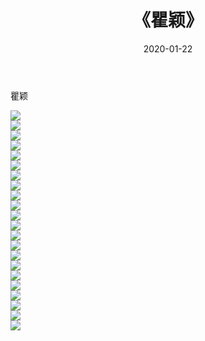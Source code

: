 ﻿---
layout: post
title:  《瞿颖》
date:   2020-01-22
img: http://pic.660000.xyz/1:/壁纸/明星魅力/华人明星/瞿颖/000.jpg
categories: [美女, 清纯, 唯美]
---

瞿颖

 ![](http://pic.660000.xyz/1:/壁纸/明星魅力/华人明星/瞿颖/001.jpg) <br>![](http://pic.660000.xyz/1:/壁纸/明星魅力/华人明星/瞿颖/002.jpg) <br>![](http://pic.660000.xyz/1:/壁纸/明星魅力/华人明星/瞿颖/003.jpg) <br>![](http://pic.660000.xyz/1:/壁纸/明星魅力/华人明星/瞿颖/004.jpg) <br>![](http://pic.660000.xyz/1:/壁纸/明星魅力/华人明星/瞿颖/005.jpg) <br>![](http://pic.660000.xyz/1:/壁纸/明星魅力/华人明星/瞿颖/006.jpg) <br>![](http://pic.660000.xyz/1:/壁纸/明星魅力/华人明星/瞿颖/007.jpg) <br>![](http://pic.660000.xyz/1:/壁纸/明星魅力/华人明星/瞿颖/008.jpg) <br>![](http://pic.660000.xyz/1:/壁纸/明星魅力/华人明星/瞿颖/009.jpg) <br>![](http://pic.660000.xyz/1:/壁纸/明星魅力/华人明星/瞿颖/010.jpg) <br>![](http://pic.660000.xyz/1:/壁纸/明星魅力/华人明星/瞿颖/011.jpg) <br>![](http://pic.660000.xyz/1:/壁纸/明星魅力/华人明星/瞿颖/012.jpg) <br>![](http://pic.660000.xyz/1:/壁纸/明星魅力/华人明星/瞿颖/013.jpg) <br>![](http://pic.660000.xyz/1:/壁纸/明星魅力/华人明星/瞿颖/014.jpg) <br>![](http://pic.660000.xyz/1:/壁纸/明星魅力/华人明星/瞿颖/015.jpg) <br>![](http://pic.660000.xyz/1:/壁纸/明星魅力/华人明星/瞿颖/016.jpg) <br>![](http://pic.660000.xyz/1:/壁纸/明星魅力/华人明星/瞿颖/017.jpg) <br>![](http://pic.660000.xyz/1:/壁纸/明星魅力/华人明星/瞿颖/018.jpg) <br>![](http://pic.660000.xyz/1:/壁纸/明星魅力/华人明星/瞿颖/019.jpg) <br>![](http://pic.660000.xyz/1:/壁纸/明星魅力/华人明星/瞿颖/020.jpg) <br>![](http://pic.660000.xyz/1:/壁纸/明星魅力/华人明星/瞿颖/021.jpg) <br>![](http://pic.660000.xyz/1:/壁纸/明星魅力/华人明星/瞿颖/022.jpg) <br>